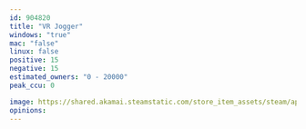 ```yaml
---
id: 904820
title: "VR Jogger"
windows: "true"
mac: "false"
linux: false
positive: 15
negative: 15
estimated_owners: "0 - 20000"
peak_ccu: 0

image: https://shared.akamai.steamstatic.com/store_item_assets/steam/apps/904820/header.jpg?t=1668822198
opinions:
---
```

